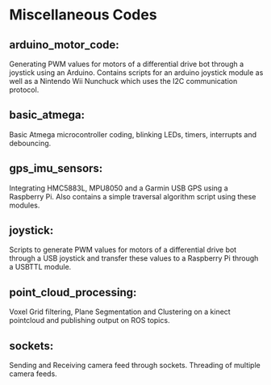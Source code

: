 # Miscellaneous Codes

## arduino_motor_code:
   Generating PWM values for motors of a differential drive bot through a joystick using an Arduino. Contains scripts for an arduino joystick module as well as a Nintendo Wii Nunchuck which uses the I2C communication protocol.
   
## basic_atmega:
   Basic Atmega microcontroller coding, blinking LEDs, timers, interrupts and debouncing.
   
## gps_imu_sensors:
   Integrating HMC5883L, MPU8050 and a Garmin USB GPS using a Raspberry Pi. Also contains a simple traversal algorithm script using these modules. 
   
## joystick:
   Scripts to generate PWM values for motors of a differential drive bot through a USB joystick and transfer these values to a Raspberry Pi through a USBTTL module.
   
## point_cloud_processing:
   Voxel Grid filtering, Plane Segmentation and Clustering on a kinect pointcloud and publishing output on ROS topics.
   
## sockets:
   Sending and Receiving camera feed through sockets. Threading of multiple camera feeds.
